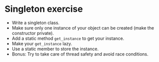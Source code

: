 # Singleton exercise

* Write a singleton class.
* Make sure only one instance of your object can be created (make the constructor private).
* Add a static method `get_instance` to get your instance.
* Make your `get_instance` lazy.
* Use a static member to store the instance.
* Bonus: Try to take care of thread safety and avoid race conditions.
